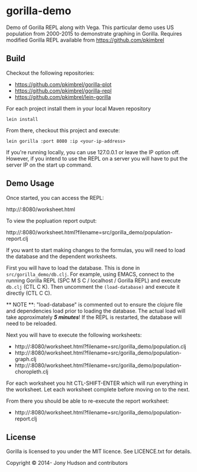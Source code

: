 # gorilla-demo

Demo of Gorilla REPL along with Vega.  This particular demo uses US population from 2000-2015 to demonstrate graphing in Gorilla.  Requires modified Gorilla REPL available from https://github.com/pkimbrel

## Build

Checkout the following repositories:
* https://github.com/pkimbrel/gorilla-plot
* https://github.com/pkimbrel/gorilla-repl
* https://github.com/pkimbrel/lein-gorilla

For each project install them in your local Maven repository

`lein install`

From there, checkout this project and execute:

`lein gorilla :port 8080 :ip <your-ip-address>`

If you're running locally, you can use 127.0.0.1 or leave the IP option off.  However, if you intend to use the REPL on a server you will have to put the server IP on the start up command.

## Demo Usage

Once started, you can access the REPL:

http://<your-address>:8080/worksheet.html

To view the popluation report output:

http://<your-address>:8080/worksheet.html?filename=src/gorilla_demo/population-report.clj

If you want to start making changes to the formulas, you will need to load the database and the dependent worksheets.

First you will have to load the database.  This is done in `src/gorilla_demo/db.clj`.  For example, using EMACS, connect to the running Gorilla REPL (SPC M S C / localhost / Gorilla REPL) and execute `db.clj` (CTL C K).  Then uncomment the `(load-database)` and execute it directly (CTL C C).

** NOTE **: "load-database" is commented out to ensure the clojure file and dependencies load prior to loading the database.  The actual load will take approximately ***5 minutes***!  If the REPL is restarted, the database will need to be reloaded.

Next you will have to execute the following worksheets:

* http://<your-address>:8080/worksheet.html?filename=src/gorilla_demo/population.clj
* http://<your-address>:8080/worksheet.html?filename=src/gorilla_demo/population-graph.clj
* http://<your-address>:8080/worksheet.html?filename=src/gorilla_demo/population-choropleth.clj

For each worksheet you hit CTL-SHIFT-ENTER which will run everything in the worksheet.  Let each worksheet complete before moving on to the next.

From there you should be able to re-execute the report worksheet:

* http://<your-address>:8080/worksheet.html?filename=src/gorilla_demo/population-report.clj

## License

Gorilla is licensed to you under the MIT licence. See LICENCE.txt for details.

Copyright © 2014- Jony Hudson and contributors
